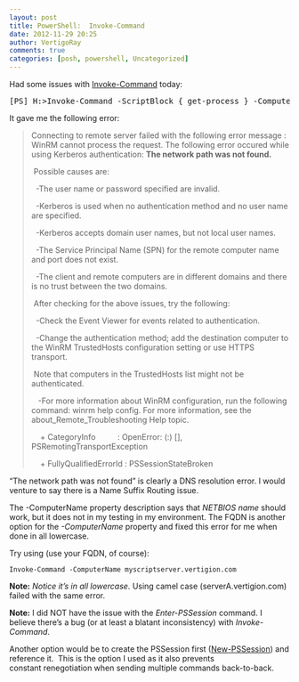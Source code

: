 ```yaml
---
layout: post
title: PowerShell:  Invoke-Command
date: 2012-11-29 20:25
author: VertigoRay
comments: true
categories: [posh, powershell, Uncategorized]
---
```

<p>Had some issues with <a href="http://technet.microsoft.com/en-us/library/hh849719.aspx" title="Invoke-Command" target="_blank">Invoke-Command</a> today:</p>
<pre>[PS] H:&gt;Invoke-Command -ScriptBlock { get-process } -ComputerName MyScriptServer</pre>
<p><!-- more -->It gave me the following error:</p>
<blockquote>
<div>
<p>Connecting to remote server failed with the following error message : WinRM cannot process the request. The following error occured while using Kerberos authentication: <strong>The network path was not found.</strong></p>
<p> Possible causes are:</p>
<p>  -The user name or password specified are invalid.</p>
<p>  -Kerberos is used when no authentication method and no user name are specified.</p>
<p>  -Kerberos accepts domain user names, but not local user names.</p>
<p>  -The Service Principal Name (SPN) for the remote computer name and port does not exist.</p>
<p>  -The client and remote computers are in different domains and there is no trust between the two domains.</p>
<p> After checking for the above issues, try the following:</p>
<p>  -Check the Event Viewer for events related to authentication.</p>
<p>  -Change the authentication method; add the destination computer to the WinRM TrustedHosts configuration setting or use HTTPS transport.</p>
<p> Note that computers in the TrustedHosts list might not be authenticated.</p>
<p>   -For more information about WinRM configuration, run the following command: winrm help config. For more information, see the about_Remote_Troubleshooting Help topic.</p>
<p>    + CategoryInfo          : OpenError: (:) [], PSRemotingTransportException</p>
<p>    + FullyQualifiedErrorId : PSSessionStateBroken</p>
</div>
</blockquote>
<p>&ldquo;The network path was not found&rdquo; is clearly a DNS resolution error. I would venture to say there is a Name Suffix Routing issue.</p>
<p>The -ComputerName property description says that <em>NETBIOS name</em> should work, but it does not in my testing in my environment. The FQDN is another option for the <em>-ComputerName</em> property and fixed this error for me when done in all lowercase.</p>
<p>Try using (use your FQDN, of course):</p>
<pre><code>Invoke-Command -ComputerName myscriptserver.vertigion.com </code></pre>
<p><strong>Note:</strong> <em>Notice it&rsquo;s in all lowercase.</em> Using camel case (serverA.vertigion.com) failed with the same error.</p>
<p><strong>Note:</strong> I did NOT have the issue with the <em>Enter-PSSession</em> command. I believe there&rsquo;s a bug (or at least a blatant inconsistency) with <em>Invoke-Command</em>.</p>
<p>Another option would be to create the PSSession first (<a href="http://technet.microsoft.com/en-us/library/hh849717.aspx" title="New-PSSession" target="_blank">New-PSSession</a>) and reference it.  This is the option I used as it also prevents constant renegotiation when sending multiple commands back-to-back.</p>
